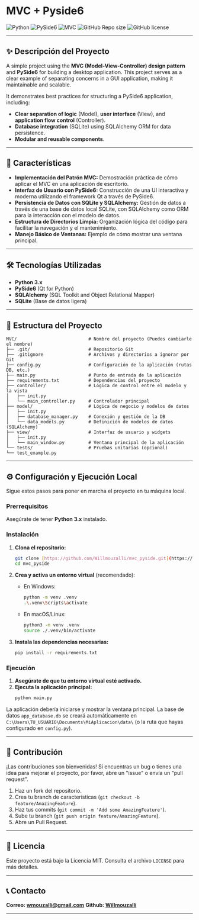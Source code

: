 # MVC + Pyside6

![Python](https://img.shields.io/badge/Python-3.x-blue.svg)
![PySide6](https://img.shields.io/badge/PySide6-Qt6-green.svg)
![MVC](https://img.shields.io/badge/Pattern-MVC-orange.svg)
![GitHub Repo size](https://img.shields.io/github/repo-size/Willmouzalli/PySide6MVC.svg)
![GitHub license](https://img.shields.io/github/license/Willmouzalli/PySide6MVC.svg)

---

## ✨ Descripción del Proyecto

A simple project using the **MVC (Model-View-Controller) design pattern** and **PySide6** for building a desktop application. This project serves as a clear example of separating concerns in a GUI application, making it maintainable and scalable.

It demonstrates best practices for structuring a PySide6 application, including:
* **Clear separation of logic** (Model), **user interface** (View), and **application flow control** (Controller).
* **Database integration** (SQLite) using SQLAlchemy ORM for data persistence.
* **Modular and reusable components**.

---

## 🚀 Características

* **Implementación del Patrón MVC:** Demostración práctica de cómo aplicar el MVC en una aplicación de escritorio.
* **Interfaz de Usuario con PySide6:** Construcción de una UI interactiva y moderna utilizando el framework Qt a través de PySide6.
* **Persistencia de Datos con SQLite y SQLAlchemy:** Gestión de datos a través de una base de datos local SQLite, con SQLAlchemy como ORM para la interacción con el modelo de datos.
* **Estructura de Directorios Limpia:** Organización lógica del código para facilitar la navegación y el mantenimiento.
* **Manejo Básico de Ventanas:** Ejemplo de cómo mostrar una ventana principal.

---

## 🛠️ Tecnologías Utilizadas

* **Python 3.x**
* **PySide6** (Qt for Python)
* **SQLAlchemy** (SQL Toolkit and Object Relational Mapper)
* **SQLite** (Base de datos ligera)

---

## 📂 Estructura del Proyecto
````
MVC/                           # Nombre del proyecto (Puedes cambiarle el nombre)
├── .git/                      # Repositorio Git
├── .gitignore                 # Archivos y directorios a ignorar por Git
├── config.py                  # Configuración de la aplicación (rutas DB, etc.)
├── main.py                    # Punto de entrada de la aplicación
├── requirements.txt           # Dependencias del proyecto
├── controller/                # Lógica de control entre el modelo y la vista
│   ├── init.py
│   └── main_controller.py     # Controlador principal
├── model/                     # Lógica de negocio y modelos de datos
│   ├── init.py
│   ├── database_manager.py    # Conexión y gestión de la DB
│   └── data_models.py         # Definición de modelos de datos (SQLAlchemy)
├── view/                      # Interfaz de usuario y widgets
│   ├── init.py
│   └── main_window.py         # Ventana principal de la aplicación
└── tests/                     # Pruebas unitarias (opcional)
└── test_example.py
````
---

## ⚙️ Configuración y Ejecución Local

Sigue estos pasos para poner en marcha el proyecto en tu máquina local.

### Prerrequisitos

Asegúrate de tener **Python 3.x** instalado.

### Instalación

1.  **Clona el repositorio:**
    ```bash
    git clone [https://github.com/Willmouzalli/mvc_pyside.git](https://github.com/Willmouzalli/mvc_pyside)
    cd mvc_pyside
    ```

2.  **Crea y activa un entorno virtual** (recomendado):
    * En Windows:
        ```bash
        python -m venv .venv
        .\.venv\Scripts\activate
        ```
    * En macOS/Linux:
        ```bash
        python3 -m venv .venv
        source ./.venv/bin/activate
        ```

3.  **Instala las dependencias necesarias:**
    ```bash
    pip install -r requirements.txt
    ```
    
### Ejecución

1.  **Asegúrate de que tu entorno virtual esté activado.**
2.  **Ejecuta la aplicación principal:**
    ```bash
    python main.py
    ```

La aplicación debería iniciarse y mostrar la ventana principal. La base de datos `app_database.db` se creará automáticamente en `C:\Users\TU_USUARIO\Documents\MiAplicacion\data\` (o la ruta que hayas configurado en `config.py`).

---

## 🤝 Contribución

¡Las contribuciones son bienvenidas! Si encuentras un bug o tienes una idea para mejorar el proyecto, por favor, abre un "issue" o envía un "pull request".

1.  Haz un fork del repositorio.
2.  Crea tu branch de características (`git checkout -b feature/AmazingFeature`).
3.  Haz tus commits (`git commit -m 'Add some AmazingFeature'`).
4.  Sube tu branch (`git push origin feature/AmazingFeature`).
5.  Abre un Pull Request.

---

## 📄 Licencia

Este proyecto está bajo la Licencia MIT. Consulta el archivo `LICENSE` para más detalles.

---

## 📞 Contacto

**Correo: [wmouzalli@gmail.com](mailto:wmouzalli@gmail.com)**
**Github: [Willmouzalli](https://github.com/Willmouzalli)**

---

